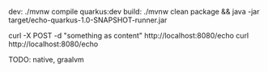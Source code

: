 dev: ./mvnw compile quarkus:dev
build: ./mvnw clean package && java -jar target/echo-quarkus-1.0-SNAPSHOT-runner.jar

curl -X POST -d "something as content" http://localhost:8080/echo
curl http://localhost:8080/echo

TODO: native, graalvm
